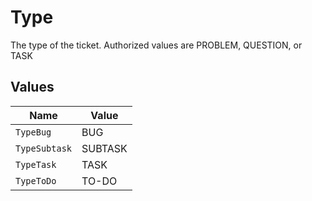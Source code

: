 # Type

The type of the ticket. Authorized values are PROBLEM, QUESTION, or TASK


## Values

| Name          | Value         |
| ------------- | ------------- |
| `TypeBug`     | BUG           |
| `TypeSubtask` | SUBTASK       |
| `TypeTask`    | TASK          |
| `TypeToDo`    | TO-DO         |